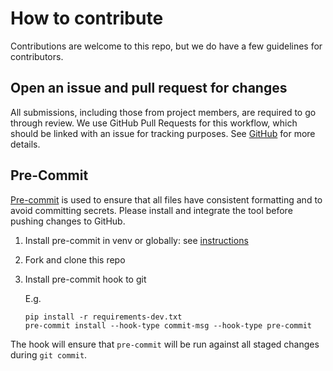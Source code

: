 # How to contribute

Contributions are welcome to this repo, but we do have a few guidelines for
contributors.

## Open an issue and pull request for changes

All submissions, including those from project members, are required to go through
review. We use GitHub Pull Requests for this workflow, which should be linked with
an issue for tracking purposes.
See [GitHub](https://help.github.com/articles/about-pull-requests/) for more details.

## Pre-Commit

[Pre-commit](https://pre-commit.com/) is used to ensure that all files have
consistent formatting and to avoid committing secrets. Please install and
integrate the tool before pushing changes to GitHub.

<!-- spell-checker: ignore venv -->
1. Install pre-commit in venv or globally: see [instructions](https://pre-commit.com/#installation)
2. Fork and clone this repo
3. Install pre-commit hook to git

   E.g.

   ```shell
   pip install -r requirements-dev.txt
   pre-commit install --hook-type commit-msg --hook-type pre-commit
   ```

The hook will ensure that `pre-commit` will be run against all staged changes
during `git commit`.
